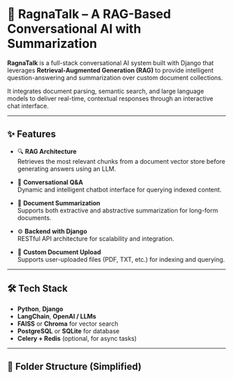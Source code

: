 # 🧠 RagnaTalk – A RAG-Based Conversational AI with Summarization

**RagnaTalk** is a full-stack conversational AI system built with Django that leverages **Retrieval-Augmented Generation (RAG)** to provide intelligent question-answering and summarization over custom document collections.

It integrates document parsing, semantic search, and large language models to deliver real-time, contextual responses through an interactive chat interface.

---

## ✨ Features

- 🔍 **RAG Architecture**  
  Retrieves the most relevant chunks from a document vector store before generating answers using an LLM.

- 💬 **Conversational Q&A**  
  Dynamic and intelligent chatbot interface for querying indexed content.

- 🧾 **Document Summarization**  
  Supports both extractive and abstractive summarization for long-form documents.

- ⚙️ **Backend with Django**  
  RESTful API architecture for scalability and integration.

- 📂 **Custom Document Upload**  
  Supports user-uploaded files (PDF, TXT, etc.) for indexing and querying.

---

## 🛠️ Tech Stack

- **Python**, **Django**
- **LangChain**, **OpenAI / LLMs**
- **FAISS** or **Chroma** for vector search
- **PostgreSQL** or **SQLite** for database
- **Celery + Redis** (optional, for async tasks)

---

## 📁 Folder Structure (Simplified)

